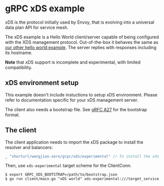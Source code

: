 # gRPC xDS example

xDS is the protocol initially used by Envoy, that is evolving into a universal
data plan API for service mesh.

The xDS example is a Hello World client/server capable of being configured with
the XDS management protocol. Out-of-the-box it behaves the same as [our other
hello world
example](https://github.com/grpc/grpc-go/tree/master/examples/helloworld). The
server replies with responses including its hostname.

**Note** that xDS support is incomplete and experimental, with limited
compatibility.

## xDS environment setup

This example doesn't include instuctions to setup xDS environment. Please
refer to documentation specific for your xDS management server.

The client also needs a bootstrap file. See [gRFC
A27](https://github.com/grpc/proposal/blob/master/A27-xds-global-load-balancing.md#xdsclient-and-bootstrap-file)
for the bootstrap format.

## The client

The client application needs to import the xDS package to install the resolver and balancers:

```go
_ "shorturl/wangjian-zero/grpc/xds/experimental" // To install the xds resolvers and balancers.
```

Then, use `xds-experimental` target scheme for the ClientConn.

```
$ export GRPC_XDS_BOOTSTRAP=/path/to/bootstrap.json
$ go run client/main.go "xDS world" xds-experimental:///target_service
```

